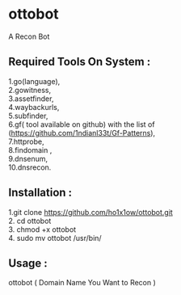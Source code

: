 # ottobot
A Recon Bot 

## Required Tools On System :
1.go(language), <br>
2.gowitness, <br>
3.assetfinder, <br>
4.waybackurls, <br>
5.subfinder, <br>
6.gf( tool available on github) with the list of (https://github.com/1ndianl33t/Gf-Patterns),  <br>
7.httprobe, <br>
8.findomain , <br>
9.dnsenum, <br>
10.dnsrecon.<br>

## Installation :
1.git clone https://github.com/ho1x1ow/ottobot.git <br>
2. cd ottobot <br>
3. chmod +x ottobot<br>
4. sudo mv ottobot /usr/bin/<br>


## Usage :
ottobot ( Domain Name You Want to Recon )

